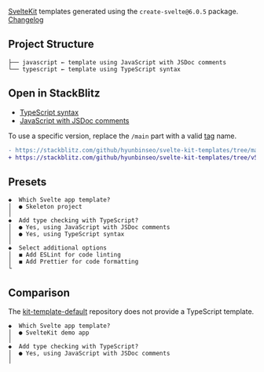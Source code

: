 [SvelteKit] templates generated using the `create-svelte@6.0.5` package. [Changelog]

[SvelteKit]: https://kit.svelte.dev/
[Changelog]: https://github.com/sveltejs/kit/blob/main/packages/create-svelte/CHANGELOG.md

## Project Structure

```
├── javascript ← template using JavaScript with JSDoc comments
└── typescript ← template using TypeScript syntax
```

## Open in StackBlitz

- [TypeScript syntax](https://stackblitz.com/github/hyunbinseo/svelte-kit-templates/tree/main/typescript?title=SvelteKit-TypeScript)
- [JavaScript with JSDoc comments](https://stackblitz.com/github/hyunbinseo/svelte-kit-templates/tree/main/javascript?title=SvelteKit-JSDoc)

To use a specific version, replace the `/main` part with a valid [tag] name.

[tag]: https://github.com/hyunbinseo/svelte-kit-templates/tags

```diff
- https://stackblitz.com/github/hyunbinseo/svelte-kit-templates/tree/main/typescript
+ https://stackblitz.com/github/hyunbinseo/svelte-kit-templates/tree/v5.0.0/typescript
```

## Presets

```
◆  Which Svelte app template?
│  ● Skeleton project
│
◆  Add type checking with TypeScript?
│  ● Yes, using JavaScript with JSDoc comments
│  ● Yes, using TypeScript syntax
│
◆  Select additional options
│  ◼ Add ESLint for code linting
│  ◼ Add Prettier for code formatting
└
```

## Comparison

The [kit-template-default] repository does not provide a TypeScript template.

```
◆  Which Svelte app template?
│  ● SvelteKit demo app
│
◆  Add type checking with TypeScript?
│  ● Yes, using JavaScript with JSDoc comments
│
```

[kit-template-default]: https://github.com/sveltejs/kit-template-default

